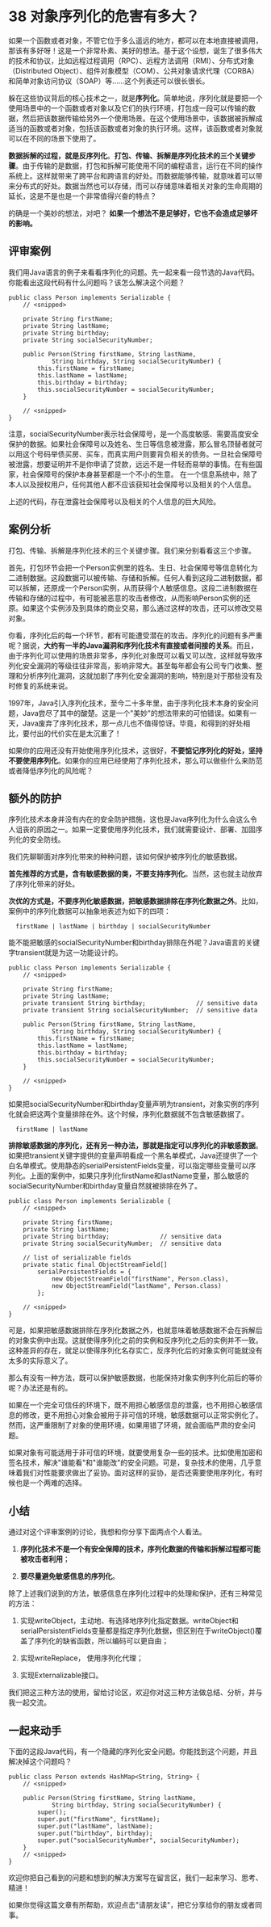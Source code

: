 # 38 对象序列化的危害有多大？

如果一个函数或者对象，不管它位于多么遥远的地方，都可以在本地直接被调用，那该有多好呀！这是一个非常朴素、美好的想法。基于这个设想，诞生了很多伟大的技术和协议，比如远程过程调用（RPC）、远程方法调用（RMI）、分布式对象（Distributed
Object）、组件对象模型（COM）、公共对象请求代理（CORBA）和简单对象访问协议（SOAP）等......这个列表还可以很长很长。

躲在这些协议背后的核心技术之一，就是**序列化**。简单地说，序列化就是要把一个使用场景中的一个函数或者对象以及它们的执行环境，打包成一段可以传输的数据，然后把该数据传输给另外一个使用场景。在这个使用场景中，该数据被拆解成适当的函数或者对象，包括该函数或者对象的执行环境。这样，该函数或者对象就可以在不同的场景下使用了。

**数据拆解的过程，就是反序列化**。**打包、传输、拆解是序列化技术的三个关键步骤**。由于传输的是数据，打包和拆解可能使用不同的编程语言，运行在不同的操作系统上。这样就带来了跨平台和跨语言的好处。而数据能够传输，就意味着可以带来分布式的好处。数据当然也可以存储，而可以存储意味着相关对象的生命周期的延长，这是不是也是一个非常值得兴奋的特点？

的确是一个美妙的想法，对吧？
**如果一个想法不是足够好，它也不会造成足够坏的影响。**

## 评审案例

我们用Java语言的例子来看看序列化的问题。先一起来看一段节选的Java代码。你能看出这段代码有什么问题吗？该怎么解决这个问题？

    public class Person implements Serializable {
        // <snipped>

        private String firstName;
        private String lastName;
        private String birthday;
        private String socialSecurityNumber;

        public Person(String firstName, String lastName,
                String birthday, String socialSecurityNumber) {
            this.firstName = firstName;
            this.lastName = lastName;
            this.birthday = birthday;
            this.socialSecurityNumber = socialSecurityNumber;
        }

        // <snipped>
    }

注意，socialSecurityNumber表示社会保障号，是一个高度敏感、需要高度安全保护的数据。如果社会保障号以及姓名、生日等信息被泄露，那么冒名顶替者就可以用这个号码举债买房、买车，而真实用户则要背负相关的债务。一旦社会保障号被泄露，想要证明并不是你申请了贷款，远远不是一件轻而易举的事情。在有些国家，社会保障号的保护本身甚至都是一个不小的生意。
在一个信息系统中，除了本人以及授权用户，任何其他人都不应该获知社会保障号以及相关的个人信息。

上述的代码，存在泄露社会保障号以及相关的个人信息的巨大风险。

## 案例分析

打包、传输、拆解是序列化技术的三个关键步骤。我们来分别看看这三个步骤。

首先，打包环节会把一个Person实例里的姓名、生日、社会保障号等信息转化为二进制数据。这段数据可以被传输、存储和拆解。任何人看到这段二进制数据，都可以拆解，还原成一个Person实例，从而获得个人敏感信息。这段二进制数据在传输和存储的过程中，有可能被恶意的攻击者修改，从而影响Person实例的还原。如果这个实例涉及到具体的商业交易，那么通过这样的攻击，还可以修改交易对象。

你看，序列化后的每一个环节，都有可能遭受潜在的攻击。序列化的问题有多严重呢？据说，**大约有一半的Java漏洞和序列化技术有直接或者间接的关系**。而且，由于序列化可以使用的场景非常多，序列化对象既可以看又可以改，这样就导致序列化安全漏洞的等级往往非常高，影响非常大。甚至每年都会有公司专门收集、整理和分析序列化漏洞，这就加剧了序列化安全漏洞的影响，特别是对于那些没有及时修复的系统来说。

1997年，Java引入序列化技术，至今二十多年里，由于序列化技术本身的安全问题，Java尝尽了其中的酸楚。这是一个"美妙"的想法带来的可怕错误。如果有一天，Java废弃了序列化技术，那一点儿也不值得惊讶。毕竟，和得到的好处相比，要付出的代价实在是太沉重了！

如果你的应用还没有开始使用序列化技术，这很好，**不要惦记序列化的好处，坚持不要使用序列化**。如果你的应用已经使用了序列化技术，那么可以做些什么来防范或者降低序列化的风险呢？

## 额外的防护

序列化技术本身并没有内在的安全防护措施，这也是Java序列化为什么会这么令人诅丧的原因之一。如果一定要使用序列化技术，我们就需要设计、部署、加固序列化的安全防线。

我们先聊聊面对序列化带来的种种问题，该如何保护被序列化的敏感数据。

**首先推荐的方式是，含有敏感数据的类，不要支持序列化**。当然，这也就主动放弃了序列化带来的好处。

**次优的方式是，不要序列化敏感数据，把敏感数据排除在序列化数据之外**。比如，案例中的序列化数据可以抽象地表述为如下的四项：

      firstName | lastName | birthday | socialSecurityNumber

能不能把敏感的socialSecurityNumber和birthday排除在外呢？Java语言的关键字transient就是为这一功能设计的。

    public class Person implements Serializable {
        // <snipped>

        private String firstName;
        private String lastName;
        private transient String birthday;              // sensitive data
        private transient String socialSecurityNumber;  // sensitive data

        public Person(String firstName, String lastName,
                String birthday, String socialSecurityNumber) {
            this.firstName = firstName;
            this.lastName = lastName;
            this.birthday = birthday;
            this.socialSecurityNumber = socialSecurityNumber;
        }

        // <snipped>
    }

如果把socialSecurityNumber和birthday变量声明为transient，对象实例的序列化就会把这两个变量排除在外。这个时候，序列化数据就不包含敏感数据了。

      firstName | lastName

**排除敏感数据的序列化，还有另一种办法，那就是指定可以序列化的非敏感数据**。如果把transient关键字提供的变量声明看成一个黑名单模式，Java还提供了一个白名单模式。使用静态的serialPersistentFields变量，可以指定哪些变量可以序列化。上面的案例中，如果只序列化firstName和lastName变量，那么敏感的socialSecurityNumber和birthday变量自然就被排除在外了。

    public class Person implements Serializable {
        // <snipped>

        private String firstName;
        private String lastName;
        private String birthday;              // sensitive data
        private String socialSecurityNumber;  // sensitive data

        // list of serializable fields
        private static final ObjectStreamField[]
            serialPersistentFields = {
                new ObjectStreamField("firstName", Person.class),
                new ObjectStreamField("lastName", Person.class)
            };

        // <snipped>
    }

可是，如果把敏感数据排除在序列化数据之外，也就意味着敏感数据不会在拆解后的对象实例中出现。这就使得序列化之前的实例和反序列化之后的实例并不一致。这种差异的存在，就足以使得序列化名存实亡，反序列化后的对象实例可能就没有太多的实际意义了。

那么有没有一种方法，既可以保护敏感数据，也能保持对象实例序列化前后的等价呢？办法还是有的。

如果在一个完全可信任的环境下，既不用担心敏感信息的泄露，也不用担心敏感信息的修改，更不用担心对象会被用于非可信的环境，敏感数据可以正常实例化了。然而，这严重限制了对象的使用环境，如果用错了环境，就会面临严肃的安全问题。

如果对象有可能适用于非可信的环境，就要使用复杂一些的技术。比如使用加密和签名技术，解决"谁能看"和"谁能改"的安全问题。可是，复杂技术的使用，几乎意味着我们对性能要求做出了妥协。面对这样的妥协，是否还需要使用序列化，有时候也是一个两难的选择。

## 小结

通过对这个评审案例的讨论，我想和你分享下面两点个人看法。

1.  **序列化技术不是一个有安全保障的技术，序列化数据的传输和拆解过程都可能被攻击者利用**；

2.  **要尽量避免敏感信息的序列化**。

除了上述我们说到的方法，敏感信息在序列化过程中的处理和保护，还有三种常见的方法：

1.  实现writeObject，主动地、有选择地序列化指定数据。writeObject和serialPersistentFields变量都是指定序列化数据，但区别在于writeObject()覆盖了序列化的缺省函数，所以编码可以更自由；

2.  实现writeReplace， 使用序列化代理；

3.  实现Externalizable接口。

我们把这三种方法的使用，留给讨论区，欢迎你对这三种方法做总结、分析，并与我一起交流。

## 一起来动手

下面的这段Java代码，有一个隐藏的序列化安全问题。你能找到这个问题，并且解决掉这个问题吗？

    public class Person extends HashMap<String, String> {
        // <snipped>

        public Person(String firstName, String lastName,
                String birthday, String socialSecurityNumber) {
            super();
            super.put("firstName", firstName);
            super.put("lastName", lastName);
            super.put("birthday", birthday);
            super.put("socialSecurityNumber", socialSecurityNumber);
        }
        // <snipped>
    }

欢迎你把自己看到的问题和想到的解决方案写在留言区，我们一起来学习、思考、精进！

如果你觉得这篇文章有所帮助，欢迎点击"请朋友读"，把它分享给你的朋友或者同事。
